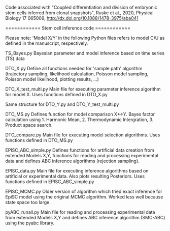 Code associated with "Coupled differentiation and division of embryonic stem cells inferred from clonal snapshots", Ruske et al., 2020, Physical Biology 17 065009, http://dx.doi.org/10.1088/1478-3975/aba041

============ Stem cell inference code ============ 

Please note: 'Model X/Y' in the following Python files refers to model C/U as defined in the manuscript, respectively.

TS_Bayes.py
	Bayesian parameter and model inference based on time series (TS) data

DTO_X.py
	Define all functions needed for 'sample path' algorithm (trajectory sampling, likelihood calculation, 
	Poisson model sampling, Poisson model likelihood, plotting results, ...)

DTO_X_test_multi.py
	Main file for executing parameter inference algorithm for model X. Uses functions defined in DTO_X.py

Same structure for DTO_Y.py and DTO_Y_test_multi.py

DTO_MS.py
	Defines function for model comparison X<->Y. Bayes factor calculation using 1. Harmonic Mean, 
	2. Thermodynamic Intergration, 3. Product space search.

DTO_compare.py
	Main file for executing model selection algorithms. Uses functions defined in DTO_MS.py

EPISC_ABC_simple.py
	Defines functions for artificial data creation from extended Models X,Y, functions for reading and processing 
	experimental data and defines ABC inference algorithms (rejection sampling).

EPISC_data.py
	Main file for executing inference algorithms based on artificial or experimental data. 
	Also plots resulting Posteriors. Uses functions defined in EPISC_ABC_simple.py

EPISC_MCMC.py
	Older version of algorithm which tried exact inference for EpiSC model using the original MCMC algorithm.
	Worked less well because state space too large.
	
pyABC_runall.py
	Main file for reading and processing experimental data from extended Models X,Y
	and defines ABC inference algorithm (SMC-ABC) using the pyabc library.
	
